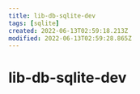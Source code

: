 ```yaml
---
title: lib-db-sqlite-dev
tags: [sqlite]
created: 2022-06-13T02:59:18.213Z
modified: 2022-06-13T02:59:28.865Z
---
```


# lib-db-sqlite-dev
